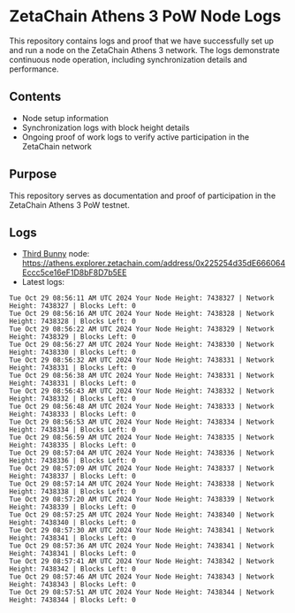 # ZetaChain Athens 3 PoW Node Logs
This repository contains logs and proof that we have successfully set up and run a node on the ZetaChain Athens 3 network. The logs demonstrate continuous node operation, including synchronization details and performance.

## Contents
- Node setup information
- Synchronization logs with block height details
- Ongoing proof of work logs to verify active participation in the ZetaChain network

## Purpose
This repository serves as documentation and proof of participation in the ZetaChain Athens 3 PoW testnet.

## Logs

- [Third Bunny](https://thirdbunny.xyz/) node: https://athens.explorer.zetachain.com/address/0x225254d35dE666064Eccc5ce16eF1D8bF8D7b5EE
- Latest logs:
```
Tue Oct 29 08:56:11 AM UTC 2024 Your Node Height: 7438327 | Network Height: 7438327 | Blocks Left: 0
Tue Oct 29 08:56:16 AM UTC 2024 Your Node Height: 7438328 | Network Height: 7438328 | Blocks Left: 0
Tue Oct 29 08:56:22 AM UTC 2024 Your Node Height: 7438329 | Network Height: 7438329 | Blocks Left: 0
Tue Oct 29 08:56:27 AM UTC 2024 Your Node Height: 7438330 | Network Height: 7438330 | Blocks Left: 0
Tue Oct 29 08:56:32 AM UTC 2024 Your Node Height: 7438331 | Network Height: 7438331 | Blocks Left: 0
Tue Oct 29 08:56:38 AM UTC 2024 Your Node Height: 7438331 | Network Height: 7438331 | Blocks Left: 0
Tue Oct 29 08:56:43 AM UTC 2024 Your Node Height: 7438332 | Network Height: 7438332 | Blocks Left: 0
Tue Oct 29 08:56:48 AM UTC 2024 Your Node Height: 7438333 | Network Height: 7438333 | Blocks Left: 0
Tue Oct 29 08:56:53 AM UTC 2024 Your Node Height: 7438334 | Network Height: 7438334 | Blocks Left: 0
Tue Oct 29 08:56:59 AM UTC 2024 Your Node Height: 7438335 | Network Height: 7438335 | Blocks Left: 0
Tue Oct 29 08:57:04 AM UTC 2024 Your Node Height: 7438336 | Network Height: 7438336 | Blocks Left: 0
Tue Oct 29 08:57:09 AM UTC 2024 Your Node Height: 7438337 | Network Height: 7438337 | Blocks Left: 0
Tue Oct 29 08:57:14 AM UTC 2024 Your Node Height: 7438338 | Network Height: 7438338 | Blocks Left: 0
Tue Oct 29 08:57:20 AM UTC 2024 Your Node Height: 7438339 | Network Height: 7438339 | Blocks Left: 0
Tue Oct 29 08:57:25 AM UTC 2024 Your Node Height: 7438340 | Network Height: 7438340 | Blocks Left: 0
Tue Oct 29 08:57:30 AM UTC 2024 Your Node Height: 7438341 | Network Height: 7438341 | Blocks Left: 0
Tue Oct 29 08:57:36 AM UTC 2024 Your Node Height: 7438341 | Network Height: 7438341 | Blocks Left: 0
Tue Oct 29 08:57:41 AM UTC 2024 Your Node Height: 7438342 | Network Height: 7438342 | Blocks Left: 0
Tue Oct 29 08:57:46 AM UTC 2024 Your Node Height: 7438343 | Network Height: 7438343 | Blocks Left: 0
Tue Oct 29 08:57:51 AM UTC 2024 Your Node Height: 7438344 | Network Height: 7438344 | Blocks Left: 0
```
